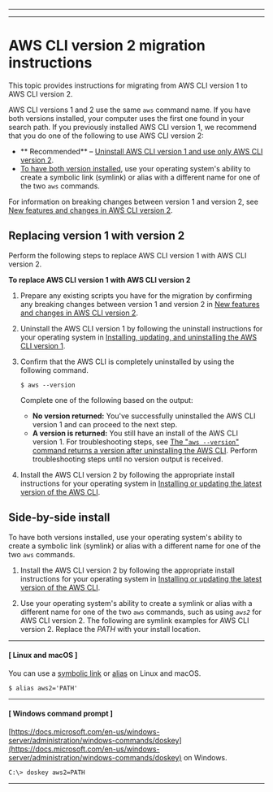 --------

--------

# AWS CLI version 2 migration instructions<a name="cliv2-migration-instructions"></a>

This topic provides instructions for migrating from AWS CLI version 1 to AWS CLI version 2\.

AWS CLI versions 1 and 2 use the same `aws` command name\. If you have both versions installed, your computer uses the first one found in your search path\. If you previously installed AWS CLI version 1, we recommend that you do one of the following to use AWS CLI version 2:
+ ** Recommended** – [Uninstall AWS CLI version 1 and use only AWS CLI version 2](#cliv2-migration-instructions-migrate)\.
+ [To have both version installed](#cliv2-migration-instructions-side-by-side), use your operating system's ability to create a symbolic link \(symlink\) or alias with a different name for one of the two `aws` commands\.

For information on breaking changes between version 1 and version 2, see [New features and changes in AWS CLI version 2](cliv2-migration-changes.md)\.

## Replacing version 1 with version 2<a name="cliv2-migration-instructions-migrate"></a>

Perform the following steps to replace AWS CLI version 1 with AWS CLI version 2\. 

**To replace AWS CLI version 1 with AWS CLI version 2**

1. Prepare any existing scripts you have for the migration by confirming any breaking changes between version 1 and version 2 in [New features and changes in AWS CLI version 2](cliv2-migration-changes.md)\.

1. Uninstall the AWS CLI version 1 by following the uninstall instructions for your operating system in [Installing, updating, and uninstalling the AWS CLI version 1](https://docs.aws.amazon.com/cli/v1/userguide/cli-chap-install.html)\.

1. Confirm that the AWS CLI is completely uninstalled by using the following command\.

   ```
   $ aws --version
   ```

   Complete one of the following based on the output:
   + **No version returned:** You've successfully uninstalled the AWS CLI version 1 and can proceed to the next step\.
   + **A version is returned:** You still have an install of the AWS CLI version 1\. For troubleshooting steps, see [The "`aws --version`" command returns a version after uninstalling the AWS CLI](cli-chap-troubleshooting.md#tshoot-uninstall-1)\. Perform troubleshooting steps until no version output is received\.

1. Install the AWS CLI version 2 by following the appropriate install instructions for your operating system in [Installing or updating the latest version of the AWS CLI](getting-started-install.md)\.

## Side\-by\-side install<a name="cliv2-migration-instructions-side-by-side"></a>

To have both versions installed, use your operating system's ability to create a symbolic link \(symlink\) or alias with a different name for one of the two `aws` commands\. 

1. Install the AWS CLI version 2 by following the appropriate install instructions for your operating system in [Installing or updating the latest version of the AWS CLI](getting-started-install.md)\.

1. Use your operating system's ability to create a symlink or alias with a different name for one of the two `aws` commands, such as using *`aws2`* for AWS CLI version 2\. The following are symlink examples for AWS CLI version 2\. Replace the *PATH* with your install location\.

------
#### [ Linux and macOS ]

   You can use a [symbolic link](https://www.linux.com/tutorials/understanding-linux-links/) or [alias](https://www.linux.com/tutorials/aliases-diy-shell-commands/) on Linux and macOS\.

   ```
   $ alias aws2='PATH'
   ```

------
#### [ Windows command prompt ]

   [https://docs.microsoft.com/en-us/windows-server/administration/windows-commands/doskey](https://docs.microsoft.com/en-us/windows-server/administration/windows-commands/doskey) on Windows\.

   ```
   C:\> doskey aws2=PATH
   ```

------